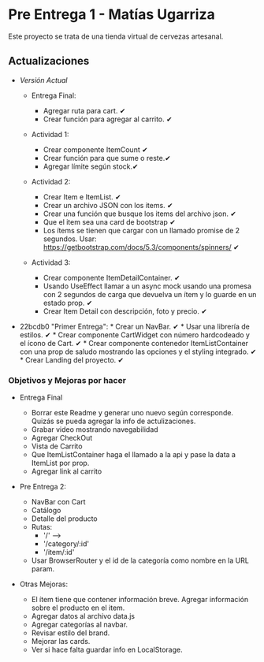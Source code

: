 # Pre Entrega 1 - Matías Ugarriza

Este proyecto se trata de una tienda virtual de cervezas artesanal.

## Actualizaciones

* *Versión Actual*
    * Entrega Final:
        * Agregar ruta para cart. ✔
        * Crear función para agregar al carrito. ✔

    * Actividad 1:
        * Crear componente ItemCount ✔
        * Crear función para que sume o reste.✔
        * Agregar límite según stock.✔
    * Actividad 2:
        * Crear Item e ItemList. ✔
        * Crear un archivo JSON con los items. ✔
        * Crear una función que busque los items del archivo json. ✔
        * Que el item sea una card de bootstrap ✔
        * Los ítems se tienen que cargar con un llamado promise de 2 segundos. Usar: https://getbootstrap.com/docs/5.3/components/spinners/ ✔
    * Actividad 3:
        * Crear componente ItemDetailContainer. ✔
        * Usando UseEffect llamar a un async mock usando una promesa con 2 segundos de carga que devuelva un ítem y lo guarde en un estado prop. ✔
        * Crear Item Detail con descripción, foto y precio. ✔

* 22bcdb0 "Primer Entrega":
        * Crear un NavBar. ✔
        * Usar una librería de estilos. ✔
        * Crear componente CartWidget con número hardcodeado y el ícono de Cart. ✔
        * Crear componente contenedor ItemListContainer con una prop de saludo mostrando las opciones y el styling integrado. ✔
        * Crear Landing del proyecto. ✔

### Objetivos y Mejoras por hacer
 
* Entrega Final
    * Borrar este Readme y generar uno nuevo según corresponde. Quizás se pueda agregar la info de actulizaciones.
    * Grabar video mostrando navegabilidad
    * Agregar CheckOut
    * Vista de Carrito
    * Que ItemListContainer haga el llamado a la api y pase la data a ItemList por prop.
    * Agregar link al carrito

    


* Pre Entrega 2:
    * NavBar con Cart
    * Catálogo
    * Detalle del producto
    * Rutas: 
        * '/' --> <ItemListContainer /> 
        * '/category/:id' <ItemListContainer />
        * '/item/:id' <ItemDetailContainer />
    * Usar BrowserRouter y el id de la categoría como nombre en la URL param.
        
* Otras Mejoras:
    * El ítem tiene que contener información breve. Agregar información sobre el producto en el item.
    * Agregar datos al archivo data.js
    * Agregar categorías al navbar.
    * Revisar estilo del brand.
    * Mejorar las cards.
    * Ver si hace falta guardar info en LocalStorage.

